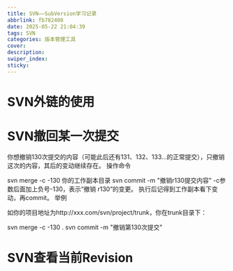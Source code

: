 ```yaml
---
title: SVN——SubVersion学习记录
abbrlink: fb782408
date: 2025-05-22 21:04:39
tags: SVN
categories: 版本管理工具
cover:
description:
swiper_index:
sticky:
---
```


# SVN外链的使用

# SVN撤回某一次提交

你想撤销130次提交的内容（可能此后还有131、132、133…的正常提交），只撤销这次的内容，其后的变动继续存在。
操作命令

svn merge -c -130 你的工作副本目录
svn commit -m "撤销r130提交内容"
-c参数后面加上负号-130，表示“撤销 r130”的变更。
执行后记得到工作副本看下变动，再commit。
举例

如你的项目地址为http://xxx.com/svn/project/trunk，你在trunk目录下：

svn merge -c -130 .
svn commit -m "撤销第130次提交"

# SVN查看当前Revision